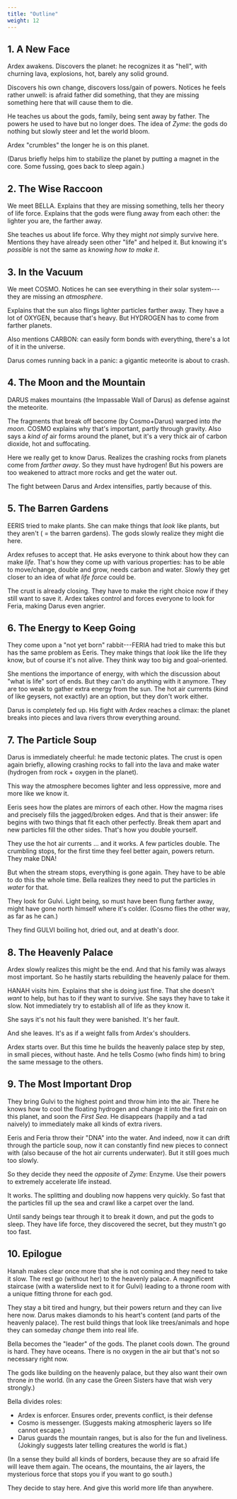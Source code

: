```yaml
---
title: "Outline"
weight: 12
---
```


## 1. A New Face
Ardex awakens. Discovers the planet: he recognizes it as "hell", with churning lava, explosions, hot, barely any solid ground.

Discovers his own change, discovers loss/gain of powers. Notices he feels rather unwell: is afraid father did something, that they are missing something here that will cause them to die.

He teaches us about the gods, family, being sent away by father. The powers he used to have but no longer does. The idea of _Zyme_: the gods do nothing but slowly steer and let the world bloom.

Ardex "crumbles" the longer he is on this planet.

(Darus briefly helps him to stabilize the planet by putting a magnet in the core. Some fussing, goes back to sleep again.)

## 2. The Wise Raccoon
We meet BELLA. Explains that they are missing something, tells her theory of life force. Explains that the gods were flung away from each other: the lighter you are, the farther away.

She teaches us about life force. Why they might _not_ simply survive here. Mentions they have already seen other "life" and helped it. But knowing it's _possible_ is not the same as _knowing how to make it_.

## 3. In the Vacuum
We meet COSMO. Notices he can see everything in their solar system---they are missing an _atmosphere_.

Explains that the sun also flings lighter particles farther away. They have a lot of OXYGEN, because that's heavy. But HYDROGEN has to come from farther planets.

Also mentions CARBON: can easily form bonds with everything, there's a lot of it in the universe.

Darus comes running back in a panic: a gigantic meteorite is about to crash.

## 4. The Moon and the Mountain
DARUS makes mountains (the Impassable Wall of Darus) as defense against the meteorite.

The fragments that break off become (by Cosmo+Darus) warped into _the moon_. COSMO explains why that's important, partly through gravity. Also says a _kind of_ air forms around the planet, but it's a very thick air of carbon dioxide, hot and suffocating.

Here we really get to know Darus. Realizes the crashing rocks from planets come from _farther away_. So they must have hydrogen! But his powers are too weakened to attract more rocks and get the water out.

The fight between Darus and Ardex intensifies, partly because of this.

## 5. The Barren Gardens
EERIS tried to make plants. She can make things that _look_ like plants, but they aren't ( = the barren gardens). The gods slowly realize they might die here.

Ardex refuses to accept that. He asks everyone to think about how they can make _life_. That's how they come up with various properties: has to be able to move/change, double and grow, needs carbon and water. Slowly they get closer to an idea of what _life force_ could be.

The crust is already closing. They have to make the right choice now if they still want to save it. Ardex takes control and forces everyone to look for Feria, making Darus even angrier.

## 6. The Energy to Keep Going
They come upon a "not yet born" rabbit---FERIA had tried to make this but has the same problem as Eeris. They make things that _look_ like the life they know, but of course it's not alive. They think way too big and goal-oriented.

She mentions the importance of energy, with which the discussion about "what is life" sort of ends. But they can't do anything with it anymore. They are too weak to gather extra energy from the sun. The hot air currents (kind of like geysers, not exactly) are an option, but they don't work either.

Darus is completely fed up. His fight with Ardex reaches a climax: the planet breaks into pieces and lava rivers throw everything around.

## 7. The Particle Soup
Darus is immediately cheerful: he made tectonic plates. The crust is open again briefly, allowing crashing rocks to fall into the lava and make water (hydrogen from rock + oxygen in the planet).

This way the atmosphere becomes lighter and less oppressive, more and more like we know it.

Eeris sees how the plates are mirrors of each other. How the magma rises and precisely fills the jagged/broken edges. And that is their answer: life begins with two things that fit each other perfectly. Break them apart and new particles fill the other sides. That's how you double yourself.

They use the hot air currents ... and it works. A few particles double. The crumbling stops, for the first time they feel better again, powers return. They make DNA!

But when the stream stops, everything is gone again. They have to be able to do this the whole time. Bella realizes they need to put the particles in _water_ for that.

They look for Gulvi. Light being, so must have been flung farther away, might have gone north himself where it's colder. (Cosmo flies the other way, as far as he can.)

They find GULVI boiling hot, dried out, and at death's door.

## 8. The Heavenly Palace
Ardex slowly realizes this might be the end. And that his family was always most important. So he hastily starts rebuilding the heavenly palace for them.

HANAH visits him. Explains that she is doing just fine. That she doesn't _want_ to help, but has to if they want to survive. She says they have to take it slow. Not immediately try to establish all of life as they know it.

She says it's not his fault they were banished. It's her fault.

And she leaves. It's as if a weight falls from Ardex's shoulders.

Ardex starts over. But this time he builds the heavenly palace step by step, in small pieces, without haste. And he tells Cosmo (who finds him) to bring the same message to the others.

## 9. The Most Important Drop
They bring Gulvi to the highest point and throw him into the air. There he knows how to cool the floating hydrogen and change it into the first _rain_ on this planet, and soon the _First Sea_. He disappears (happily and a tad naively) to immediately make all kinds of extra rivers.

Eeris and Feria throw their "DNA" into the water. And indeed, now it can drift through the particle soup, now it can constantly find new pieces to connect with (also because of the hot air currents underwater). But it still goes much too slowly.

So they decide they need the _opposite_ of _Zyme_: Enzyme. Use their powers to extremely accelerate life instead.

It works. The splitting and doubling now happens very quickly. So fast that the particles fill up the sea and crawl like a carpet over the land.

Until sandy beings tear through it to break it down, and put the gods to sleep. They have life force, they discovered the secret, but they mustn't go too fast.

## 10. Epilogue
Hanah makes clear once more that she is not coming and they need to take it slow. The rest go (without her) to the heavenly palace. A magnificent staircase (with a waterslide next to it for Gulvi) leading to a throne room with a unique fitting throne for each god.

They stay a bit tired and hungry, but their powers return and they can live here now. Darus makes diamonds to his heart's content (and parts of the heavenly palace). The rest build things that look like trees/animals and hope they can someday _change_ them into real life.

Bella becomes the "leader" of the gods. The planet cools down. The ground is hard. They have oceans. There is no oxygen in the air but that's not so necessary right now.

The gods like building on the heavenly palace, but they also want their own throne _in_ the world. (In any case the Green Sisters have that wish very strongly.)

Bella divides roles:


* Ardex is enforcer. Ensures order, prevents conflict, is their defense
* Cosmo is messenger. (Suggests making atmospheric layers so life cannot escape.)
* Darus guards the mountain ranges, but is also for the fun and liveliness. (Jokingly suggests later telling creatures the world is flat.)

(In a sense they build all kinds of borders, because they are so afraid life will leave them again. The oceans, the mountains, the air layers, the mysterious force that stops you if you want to go south.)

They decide to stay here. And give this world more life than anywhere.

